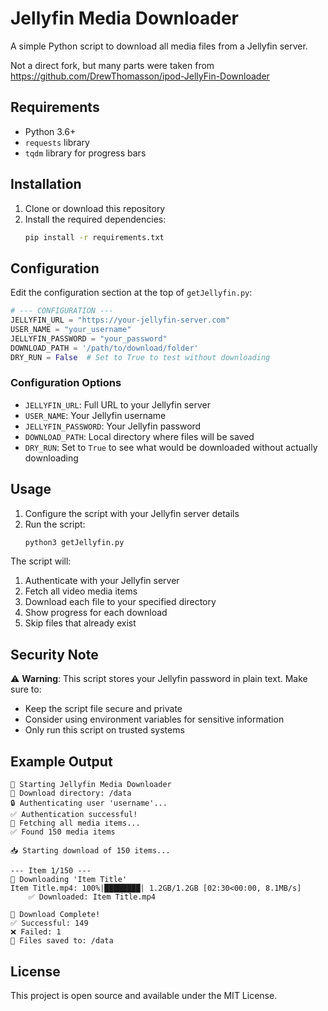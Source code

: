 # Jellyfin Media Downloader

A simple Python script to download all media files from a Jellyfin server.

Not a direct fork, but many parts were taken from https://github.com/DrewThomasson/ipod-JellyFin-Downloader

## Requirements

- Python 3.6+
- `requests` library
- `tqdm` library for progress bars

## Installation

1. Clone or download this repository
2. Install the required dependencies:
   ```bash
   pip install -r requirements.txt
   ```

## Configuration

Edit the configuration section at the top of `getJellyfin.py`:

```python
# --- CONFIGURATION ---
JELLYFIN_URL = "https://your-jellyfin-server.com"
USER_NAME = "your_username"
JELLYFIN_PASSWORD = "your_password"
DOWNLOAD_PATH = '/path/to/download/folder'
DRY_RUN = False  # Set to True to test without downloading
```

### Configuration Options

- `JELLYFIN_URL`: Full URL to your Jellyfin server
- `USER_NAME`: Your Jellyfin username
- `JELLYFIN_PASSWORD`: Your Jellyfin password
- `DOWNLOAD_PATH`: Local directory where files will be saved
- `DRY_RUN`: Set to `True` to see what would be downloaded without actually downloading

## Usage

1. Configure the script with your Jellyfin server details
2. Run the script:
   ```bash
   python3 getJellyfin.py
   ```

The script will:
1. Authenticate with your Jellyfin server
2. Fetch all video media items
3. Download each file to your specified directory
4. Show progress for each download
5. Skip files that already exist

## Security Note

⚠️ **Warning**: This script stores your Jellyfin password in plain text. Make sure to:
- Keep the script file secure and private
- Consider using environment variables for sensitive information
- Only run this script on trusted systems

## Example Output

```
🚀 Starting Jellyfin Media Downloader
📂 Download directory: /data
🔒 Authenticating user 'username'...
✅ Authentication successful!
🔎 Fetching all media items...
✅ Found 150 media items

📥 Starting download of 150 items...

--- Item 1/150 ---
🔽 Downloading 'Item Title'
Item Title.mp4: 100%|████████| 1.2GB/1.2GB [02:30<00:00, 8.1MB/s]
    ✅ Downloaded: Item Title.mp4

🎉 Download Complete!
✅ Successful: 149
❌ Failed: 1
📂 Files saved to: /data
```

## License

This project is open source and available under the MIT License.
